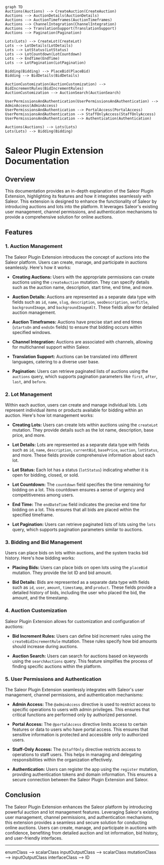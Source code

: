 ```mermaid
graph TD
Auctions(Auctions) --> CreateAuction(CreateAuction)
Auctions --> AuctionDetails(AuctionDetails)
Auctions --> AuctionTimeframes(AuctionTimeframes)
Auctions --> ChannelIntegration(ChannelIntegration)
Auctions --> TranslationSupport(TranslationSupport)
Auctions --> Pagination(Pagination)

Lots(Lots) --> CreateLot(CreateLot)
Lots --> LotDetails(LotDetails)
Lots --> LotStatus(LotStatus)
Lots --> LotCountdown(LotCountdown)
Lots --> EndTime(EndTime)
Lots --> LotPagination(LotPagination)

Bidding(Bidding) --> PlaceBid(PlaceBid)
Bidding --> BidDetails(BidDetails)

AuctionCustomization(AuctionCustomization) --> BidIncrementRules(BidIncrementRules)
AuctionCustomization --> AuctionSearch(AuctionSearch)

UserPermissionsAndAuthentication(UserPermissionsAndAuthentication) --> AdminAccess(AdminAccess)
UserPermissionsAndAuthentication --> PortalAccess(PortalAccess)
UserPermissionsAndAuthentication --> StaffOnlyAccess(StaffOnlyAccess)
UserPermissionsAndAuthentication --> Authentication(Authentication)

Auctions(Auctions) --> Lots(Lots)
Lots(Lots) --> Bidding(Bidding)

```

# Saleor Plugin Extension Documentation

## Overview

This documentation provides an in-depth explanation of the Saleor Plugin Extension, highlighting its features and how it integrates seamlessly with Saleor. This extension is designed to enhance the functionality of Saleor by introducing auctions and lots into the platform. It leverages Saleor's existing user management, channel permissions, and authentication mechanisms to provide a comprehensive solution for online auctions.

## Features

### 1. Auction Management

The Saleor Plugin Extension introduces the concept of auctions into the Saleor platform. Users can create, manage, and participate in auctions seamlessly. Here's how it works:

* **Creating Auctions:** Users with the appropriate permissions can create auctions using the `createAuction` mutation. They can specify details such as the auction name, description, start time, end time, and more.
    
* **Auction Details:** Auctions are represented as a separate data type with fields such as `id`, `name`, `slug`, `description`, `seoDescription`, `seoTitle`, `backgroundImage`, and `backgroundImageAlt`. These fields allow for detailed auction management.
    
* **Auction Timeframes:** Auctions have precise start and end times (`startsOn` and `endsOn` fields) to ensure that bidding occurs within specified windows.
    
* **Channel Integration:** Auctions are associated with channels, allowing for multichannel support within Saleor.
    
* **Translation Support:** Auctions can be translated into different languages, catering to a diverse user base.
    
* **Pagination:** Users can retrieve paginated lists of auctions using the `auctions` query, which supports pagination parameters like `first`, `after`, `last`, and `before`.
    

### 2. Lot Management

Within each auction, users can create and manage individual lots. Lots represent individual items or products available for bidding within an auction. Here's how lot management works:

* **Creating Lots:** Users can create lots within auctions using the `createLot` mutation. They provide details such as the lot name, description, base price, and more.
    
* **Lot Details:** Lots are represented as a separate data type with fields such as `id`, `name`, `description`, `currentBid`, `basePrice`, `auction`, `lotStatus`, and more. These fields provide comprehensive information about each lot.
    
* **Lot Status:** Each lot has a status (`lotStatus`) indicating whether it is open for bidding, closed, or sold.
    
* **Lot Countdown:** The `countdown` field specifies the time remaining for bidding on a lot. This countdown ensures a sense of urgency and competitiveness among users.
    
* **End Time:** The `endDateTime` field indicates the precise end time for bidding on a lot. This ensures that all bids are placed within the specified timeframe.
    
* **Lot Pagination:** Users can retrieve paginated lists of lots using the `lots` query, which supports pagination parameters similar to auctions.
    

### 3. Bidding and Bid Management

Users can place bids on lots within auctions, and the system tracks bid history. Here's how bidding works:

* **Placing Bids:** Users can place bids on open lots using the `placeBid` mutation. They provide the lot ID and bid amount.
    
* **Bid Details:** Bids are represented as a separate data type with fields such as `id`, `user`, `amount`, `timestamp`, and `product`. These fields provide a detailed history of bids, including the user who placed the bid, the amount, and the timestamp.
    

### 4. Auction Customization

Saleor Plugin Extension allows for customization and configuration of auctions:

* **Bid Increment Rules:** Users can define bid increment rules using the `createBidIncrementRule` mutation. These rules specify how bid amounts should increase during auctions.
    
* **Auction Search:** Users can search for auctions based on keywords using the `searchAuctions` query. This feature simplifies the process of finding specific auctions within the platform.
    

### 5. User Permissions and Authentication

The Saleor Plugin Extension seamlessly integrates with Saleor's user management, channel permissions, and authentication mechanisms:

* **Admin Access:** The `@adminAccess` directive is used to restrict access to specific operations to users with admin privileges. This ensures that critical functions are performed only by authorized personnel.
    
* **Portal Access:** The `@portalAccess` directive limits access to certain features or data to users who have portal access. This ensures that sensitive information is protected and accessible only to authorized users.
    
* **Staff-Only Access:** The `@staffOnly` directive restricts access to operations to staff users. This helps in managing and delegating responsibilities within the organization effectively.
    
* **Authentication:** Users can register the app using the `register` mutation, providing authentication tokens and domain information. This ensures a secure connection between the Saleor Plugin Extension and Saleor.
    

## Conclusion

The Saleor Plugin Extension enhances the Saleor platform by introducing powerful auction and lot management features. Leveraging Saleor's existing user management, channel permissions, and authentication mechanisms, this extension provides a seamless and secure solution for conducting online auctions. Users can create, manage, and participate in auctions with confidence, benefiting from detailed auction and lot information, bid history, and user-friendly interfaces.

* * *
enumClass --> scalarClass
inputOutputClass --> scalarClass
mutationClass --> inputOutputClass
interfaceClass --> ID

```
